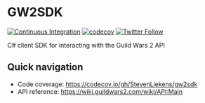 # GW2SDK
[![Continuous Integration](https://github.com/StevenLiekens/gw2sdk/workflows/Continuous%20Integration/badge.svg)][actions] [![codecov](https://codecov.io/gh/StevenLiekens/gw2sdk/branch/main/graph/badge.svg)][codecov] [![Twitter Follow](https://img.shields.io/twitter/follow/LiekensSteven?style=social)][twitter]

C# client SDK for interacting with the Guild Wars 2 API

## Quick navigation

- Code coverage: <https://codecov.io/gh/StevenLiekens/gw2sdk>
- API reference: <https://wiki.guildwars2.com/wiki/API:Main>

[actions]:https://github.com/StevenLiekens/gw2sdk/actions?query=workflow%3A%22Continuous+Integration%22
[codecov]:https://codecov.io/gh/StevenLiekens/gw2sdk
[twitter]:https://twitter.com/LiekensSteven
